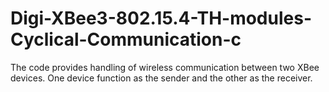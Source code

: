 # Digi-XBee3-802.15.4-TH-modules-Cyclical-Communication-c
The code provides handling of wireless communication between two XBee devices. One device function as the sender and the other as the receiver. 
